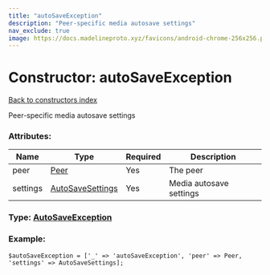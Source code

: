 ```yaml
---
title: "autoSaveException"
description: "Peer-specific media autosave settings"
nav_exclude: true
image: https://docs.madelineproto.xyz/favicons/android-chrome-256x256.png
---
```

# Constructor: autoSaveException  
[Back to constructors index](/API_docs/constructors/index.html)



Peer-specific media autosave settings

### Attributes:

| Name     |    Type       | Required | Description |
|----------|---------------|----------|-------------|
|peer|[Peer](/API_docs/types/Peer.html) | Yes|The peer|
|settings|[AutoSaveSettings](/API_docs/types/AutoSaveSettings.html) | Yes|Media autosave settings|



### Type: [AutoSaveException](/API_docs/types/AutoSaveException.html)


### Example:

```
$autoSaveException = ['_' => 'autoSaveException', 'peer' => Peer, 'settings' => AutoSaveSettings];
```  
